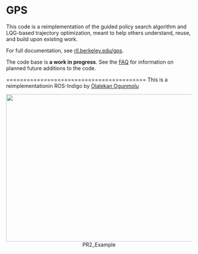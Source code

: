 GPS
======

This code is a reimplementation of the guided policy search algorithm and LQG-based trajectory optimization, meant to help others understand, reuse, and build upon existing work.

For full documentation, see [rll.berkeley.edu/gps](http://rll.berkeley.edu/gps).

The code base is **a work in progress**. See the [FAQ](http://rll.berkeley.edu/gps/faq.html) for information on planned future additions to the code.
 
=========================================
This is a reimplementationin ROS-Indigo by [Olalekan Ogunmolu](https://twitter.com/patmeansnoble)

<div class="fig figcenter fighighlight">
<a href="https://www.youtube.com/embed/HzwAbarXbDg">
	<img src="https://i.ytimg.com/vi/yczG8CUbK2M/1.jpg?time=1466972319359" height="400px" width="600px" align="middle" ></a>
	</br>
	<div class="figcaption" align="middle" hspace="80">PR2_Example</div>
</div>
